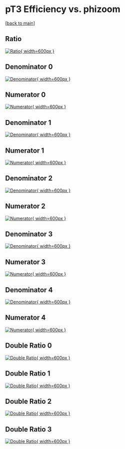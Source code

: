 # pT3 Efficiency vs. phizoom

[[back to main](./)]



## Ratio

[![Ratio](../mtv/var/pT3_base_11_0_eff_phizoom.png){ width=600px }](../mtv/var/pT3_base_11_0_eff_phizoom.pdf)

## Denominator 0

[![Denominator](../mtv/den/pT3_base_11_0_eff_phizoom_den0.png){ width=600px }](../mtv/den/pT3_base_11_0_eff_phizoom_den0.pdf)

## Numerator 0

[![Numerator](../mtv/num/pT3_base_11_0_eff_phizoom_num0.png){ width=600px }](../mtv/num/pT3_base_11_0_eff_phizoom_num0.pdf)

## Denominator 1

[![Denominator](../mtv/den/pT3_base_11_0_eff_phizoom_den1.png){ width=600px }](../mtv/den/pT3_base_11_0_eff_phizoom_den1.pdf)

## Numerator 1

[![Numerator](../mtv/num/pT3_base_11_0_eff_phizoom_num1.png){ width=600px }](../mtv/num/pT3_base_11_0_eff_phizoom_num1.pdf)

## Denominator 2

[![Denominator](../mtv/den/pT3_base_11_0_eff_phizoom_den2.png){ width=600px }](../mtv/den/pT3_base_11_0_eff_phizoom_den2.pdf)

## Numerator 2

[![Numerator](../mtv/num/pT3_base_11_0_eff_phizoom_num2.png){ width=600px }](../mtv/num/pT3_base_11_0_eff_phizoom_num2.pdf)

## Denominator 3

[![Denominator](../mtv/den/pT3_base_11_0_eff_phizoom_den3.png){ width=600px }](../mtv/den/pT3_base_11_0_eff_phizoom_den3.pdf)

## Numerator 3

[![Numerator](../mtv/num/pT3_base_11_0_eff_phizoom_num3.png){ width=600px }](../mtv/num/pT3_base_11_0_eff_phizoom_num3.pdf)

## Denominator 4

[![Denominator](../mtv/den/pT3_base_11_0_eff_phizoom_den4.png){ width=600px }](../mtv/den/pT3_base_11_0_eff_phizoom_den4.pdf)

## Numerator 4

[![Numerator](../mtv/num/pT3_base_11_0_eff_phizoom_num4.png){ width=600px }](../mtv/num/pT3_base_11_0_eff_phizoom_num4.pdf)

## Double Ratio 0

[![Double Ratio](../mtv/ratio/pT3_base_11_0_eff_phizoom_ratio0.png){ width=600px }](../mtv/ratio/pT3_base_11_0_eff_phizoom_ratio0.pdf)

## Double Ratio 1

[![Double Ratio](../mtv/ratio/pT3_base_11_0_eff_phizoom_ratio1.png){ width=600px }](../mtv/ratio/pT3_base_11_0_eff_phizoom_ratio1.pdf)

## Double Ratio 2

[![Double Ratio](../mtv/ratio/pT3_base_11_0_eff_phizoom_ratio2.png){ width=600px }](../mtv/ratio/pT3_base_11_0_eff_phizoom_ratio2.pdf)

## Double Ratio 3

[![Double Ratio](../mtv/ratio/pT3_base_11_0_eff_phizoom_ratio3.png){ width=600px }](../mtv/ratio/pT3_base_11_0_eff_phizoom_ratio3.pdf)

